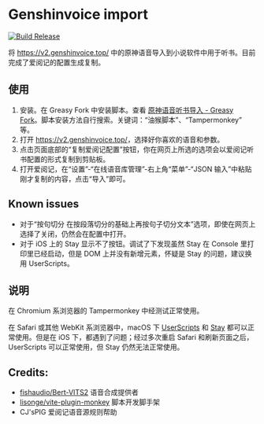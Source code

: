 # Genshinvoice import

[![Build Release](https://github.com/yy4382/genshinvoice-import/actions/workflows/build-release.yaml/badge.svg)](https://github.com/yy4382/genshinvoice-import/actions/workflows/build-release.yaml)

将 <https://v2.genshinvoice.top/> 中的原神语音导入到小说软件中用于听书。目前完成了爱阅记的配置生成复制。

## 使用

1. 安装。在 Greasy Fork 中安装脚本。查看 [原神语音听书导入 - Greasy Fork](https://greasyfork.org/zh-CN/scripts/489531-%E5%8E%9F%E7%A5%9E%E8%AF%AD%E9%9F%B3%E5%90%AC%E4%B9%A6%E5%AF%BC%E5%85%A5)。脚本安装方法自行搜索。关键词：“油猴脚本”、“Tampermonkey” 等。
2. 打开 <https://v2.genshinvoice.top/>，选择好你喜欢的语音和参数。
3. 点击页面底部的“复制爱阅记配置”按钮，你在网页上所选的选项会以爱阅记听书配置的形式复制到剪贴板。
4. 打开爱阅记，在“设置”-“在线语音库管理”-右上角“菜单”-“JSON 输入”中粘贴刚才复制的内容，点击“导入”即可。

## Known issues

- 对于“按句切分 在按段落切分的基础上再按句子切分文本”选项，即使在网页上选择了关闭，仍然会在配置中打开。
- 对于 iOS 上的 Stay 显示不了按钮。调试了下发现虽然 Stay 在 Console 里打印里已经启动，但是 DOM 上并没有新增元素，怀疑是 Stay 的问题，建议换用 UserScripts。

## 说明

在 Chromium 系浏览器的 Tampermonkey 中经测试正常使用。

在 Safari 或其他 WebKit 系浏览器中，macOS 下 [UserScripts](https://apps.apple.com/cn/app/userscripts/id1463298887) 和 [Stay](https://apps.apple.com/cn/app/stay-for-safari-%E6%B5%8F%E8%A7%88%E5%99%A8%E4%BC%B4%E4%BE%A3/id1591620171) 都可以正常使用。但是在 iOS 下，都遇到了问题；经过多次重启 Safari 和刷新页面之后，UserScripts 可以正常使用，但 Stay 仍然无法正常使用。

## Credits:

- [fishaudio/Bert-VITS2](https://github.com/fishaudio/Bert-VITS2) 语音合成提供者
- [lisonge/vite-plugin-monkey](https://github.com/lisonge/vite-plugin-monkey) 脚本开发脚手架
- CJ'sPIG 爱阅记语音源规则帮助
